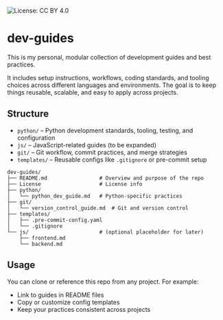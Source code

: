 ![License: CC BY 4.0](https://img.shields.io/badge/License-CC%20BY%204.0-lightgrey.svg)

# dev-guides

This is my personal, modular collection of development guides and best practices.

It includes setup instructions, workflows, coding standards, and tooling choices across different languages and environments. The goal is to keep things reusable, scalable, and easy to apply across projects.

## Structure

- `python/` – Python development standards, tooling, testing, and configuration
- `js/` – JavaScript-related guides (to be expanded)
- `git/` – Git workflow, commit practices, and merge strategies
- `templates/` – Reusable configs like `.gitignore` or pre-commit setup

```
dev-guides/
├── README.md                 # Overview and purpose of the repo
├── License                   # License info
├── python/
│   └── python_dev_guide.md   # Python-specific practices
├── git/
│   └── version_control_guide.md  # Git and version control
├── templates/
│   ├── .pre-commit-config.yaml
│   └── .gitignore
└── js/                       # (optional placeholder for later)
    ├── frontend.md
    └── backend.md
```

## Usage

You can clone or reference this repo from any project. For example:
- Link to guides in README files
- Copy or customize config templates
- Keep your practices consistent across projects
